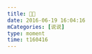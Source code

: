 ```yaml
---
title: 🎤🎤
date: 2016-06-19 16:04:16
mCategories: [说说]
type: moment
time: t160416
---
```


<div id="pics-20160619160416"></div>

<script src="/lib/moment/pics.js"></script>
<script>
var data = [
    {"link": "2016-06-19_000002.jpeg", "type": "shuoshuo"}
];
picsRender(data, "pics-20160619160416");
</script>
